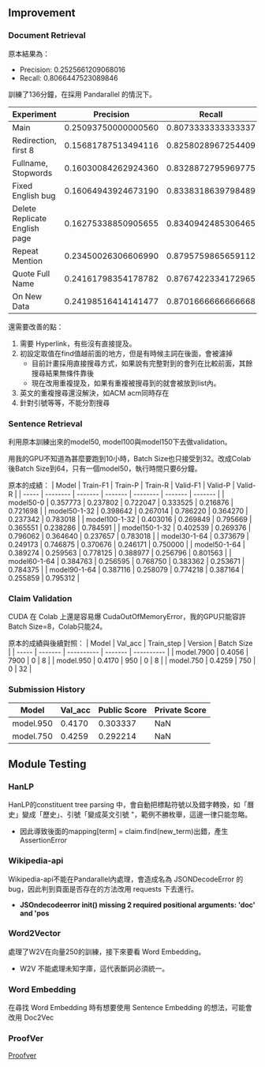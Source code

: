 ## Improvement
### Document Retrieval
原本結果為：
- Precision: 0.2525661209068016
- Recall: 0.8066447523089846

訓練了136分鐘，在採用 Pandarallel 的情況下。

| Experiment  | Precision | Recall | Filename |
| ----------- | --------- | ------ | -------- |
| Main                          | 0.25093750000000560 | 0.8073333333333337 | **train_doc5_aicup.jsonl**                     |
| Redirection, first 8          | 0.15681787513494116 | 0.8258028967254409 | **train_doc5_with_redirection.jsonl**          |
| Fullname, Stopwords           | 0.16030084262924360 | 0.8328872795969775 | **train_doc5_with_stopwords.jsonl**            |
| Fixed English bug             | 0.16064943924673190 | 0.8338318639798489 | **train_doc5_fix_english.jsonl**               |
| Delete Replicate English page | 0.16275338850905655 | 0.8340942485306465 | **train_doc5_delete_replicate_eng_page.jsonl** |
| Repeat Mention                | 0.23450026306606990 | 0.8795759865659112 | **train_doc5_repeat_mention.jsonl**            |
| Quote Full Name               | 0.24161798354178782 | 0.8767422334172965 | **train_doc5_quote_fullname.jsonl**            |
| On New Data                   | 0.24198516414141477 | 0.8701666666666668 | **train_doc5_new_1.jsonl**                     |

還需要改善的點：
1. 需要 Hyperlink，有些沒有直接提及。
2. 初設定取值在find值越前面的地方，但是有時候主詞在後面，會被濾掉
    - 目前計畫採用直接搜尋方式，如果說有完整對到的會列在比較前面，其餘搜尋結果無條件靠後
    - 現在改用重複提及，如果有重複被搜尋到的就會被放到list內。
3. 英文的重複搜尋還沒解決，如ACM acm同時存在
4. 針對引號等等，不能分割搜尋

### Sentence Retrieval
利用原本訓練出來的model50, model100與model150下去做validation。

用我的GPU不知道為甚麼要跑到10小時，Batch Size也只接受到32。改成Colab後Batch Size到64，只有一個model50，執行時間只要6分鐘。

原本的成績：
| Model | Train-F1 | Train-P | Train-R | Valid-F1 | Valid-P | Valid-R |
| ----- | -------- | ------- | ------- | -------- | ------- | ------- |
| model50-0      | 0.357773 | 0.237802 | 0.722047 | 0.333525 | 0.216876 | 0.721698 |
| model50-1-32   | 0.398642 | 0.267014 | 0.786220 | 0.364270 | 0.237342 | 0.783018 |
| model100-1-32  | 0.403016 | 0.269849 | 0.795669 | 0.365551 | 0.238286 | 0.784591 |
| model150-1-32  | 0.402539 | 0.269376 | 0.796062 | 0.364640 | 0.237657 | 0.783018 |
| model30-1-64   | 0.373679 | 0.249173 | 0.746875 | 0.370676 | 0.246171 | 0.750000 |
| model50-1-64   | 0.389274 | 0.259563 | 0.778125 | 0.388977 | 0.256796 | 0.801563 |
| model60-1-64   | 0.384763 | 0.256595 | 0.768750 | 0.383362 | 0.253671 | 0.784375 |
| model90-1-64   | 0.387116 | 0.258079 | 0.774218 | 0.387164 | 0.255859 | 0.795312 |

### Claim Validation
CUDA 在 Colab 上還是容易爆 CudaOutOfMemoryError，我的GPU只能容許Batch Size=8，Colab只能24。

原本的成績與後續對照：
| Model | Val_acc | Train_step | Version | Batch Size |
| ----- | ------- | ---------- | ------- | ---------- |
| model.7900 | 0.4056 | 7900 | 0  | 8  |
| model.950  | 0.4170 | 950  | 0  | 8  |
| model.750  | 0.4259 | 750  | 0  | 32 |

### Submission History
| Model | Val_acc | Public Score | Private Score |
| ----- | ------- | ------------ | ------------- |
| model.950  | 0.4170 | 0.303337 | NaN |
| model.750  | 0.4259 | 0.292214 | NaN |

## Module Testing
### HanLP
HanLP的constituent tree parsing 中，會自動把標點符號以及錯字轉換，如「曆史」變成「歷史」、引號「變成英文引號 "，範例不勝枚舉，這邊一律只能忽略。
- 因此導致後面的mapping[term] = claim.find(new_term)出錯，產生AssertionError

### Wikipedia-api
Wikipedia-api不能在Pandarallel內處理，會造成名為 JSONDecodeError 的 bug，因此判到頁面是否存在的方法改用 requests 下去進行。
- **JSOndecodeerror __init__() missing 2 required positional arguments: 'doc' and 'pos**

### Word2Vector
處理了W2V在向量250的訓練，接下來要看 Word Embedding。
- W2V 不能處理未知字庫，這代表斷詞必須統一。

### Word Embedding
在尋找 Word Embedding 時有想要使用 Sentence Embedding 的想法，可能會改用 Doc2Vec

### ProofVer
[Proofver](https://github.com/krishnamrith12/ProoFVer)